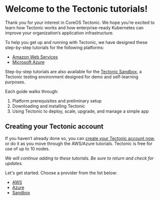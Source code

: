 # Welcome to the Tectonic tutorials!

Thank you for your interest in CoreOS Tectonic. We hope you’re excited to learn how Tectonic works and how enterprise-ready Kubernetes can improve your organization’s application infrastructure.

To help you get up and running with Tectonic, we have designed these step-by-step tutorials for the following platforms:
* [Amazon Web Services][aws-tutorials]
* [Microsoft Azure][azure-tutorials]

Step-by-step tutorials are also available for the [Tectonic Sandbox][sandbox-tutorials], a Tectonic testing environment designed for demo and self-learning purposes.

Each guide walks through:

1. Platform prerequisites and preliminary setup
2. Downloading and installing Tectonic
3. Using Tectonic to deploy, scale, upgrade, and manage a simple app 

## Creating your Tectonic account

If you haven’t already done so, you can [create your Tectonic account now][create-acct], or do it as you move through the AWS/Azure tutorials. Tectonic is free for use of up to 10 nodes.

*We will continue adding to these tutorials. Be sure to return and check for updates.*

Let's get started. Choose a provider from the list below:
* [AWS][aws-tutorials]
* [Azure][azure-tutorials]
* [Sandbox][sandbox-tutorials]


[create-acct]: https://account.coreos.com/signup/summary/tectonic-2016-12
[aws-tutorials]: aws/
[azure-tutorials]: azure/
[sandbox-tutorials]: sandbox/
